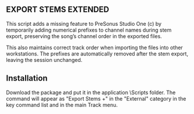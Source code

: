 
## EXPORT STEMS EXTENDED

This script adds a missing feature to PreSonus Studio One (c) by 
temporarily adding numerical prefixes to channel names during stem
export, preserving the song’s channel order in the exported files. 
 
This also maintains correct track order when importing the files 
into other workstations. The prefixes are automatically removed 
after the stem export, leaving the session unchanged.

## Installation
Download the package and put it in the application \Scripts folder. The command will appear as "Export Stems +" in the "External" category in the key command list and in the main Track menu. 

